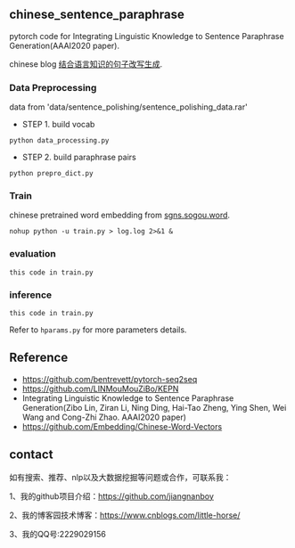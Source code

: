 ## chinese_sentence_paraphrase

pytorch code for Integrating Linguistic Knowledge to Sentence Paraphrase Generation(AAAI2020 paper).

chinese blog [结合语言知识的句子改写生成](https://www.cnblogs.com/little-horse/p/15815537.html).

### Data Preprocessing
data from 'data/sentence_polishing/sentence_polishing_data.rar'

* STEP 1. build vocab
```
python data_processing.py
```

* STEP 2. build paraphrase pairs
```
python prepro_dict.py
```

### Train
chinese pretrained word embedding from [sgns.sogou.word](https://github.com/Embedding/Chinese-Word-Vectors).
```
nohup python -u train.py > log.log 2>&1 &
```

### evaluation
```
this code in train.py
```

### inference
```
this code in train.py
```

Refer to `hparams.py` for more parameters details.


## Reference
- https://github.com/bentrevett/pytorch-seq2seq
- https://github.com/LINMouMouZiBo/KEPN
- Integrating Linguistic Knowledge to Sentence Paraphrase Generation(Zibo Lin, Ziran Li, Ning Ding, Hai-Tao Zheng, Ying Shen, Wei Wang and Cong-Zhi Zhao. AAAI2020 paper)
- https://github.com/Embedding/Chinese-Word-Vectors

## contact

如有搜索、推荐、nlp以及大数据挖掘等问题或合作，可联系我：

1、我的github项目介绍：https://github.com/jiangnanboy

2、我的博客园技术博客：https://www.cnblogs.com/little-horse/

3、我的QQ号:2229029156